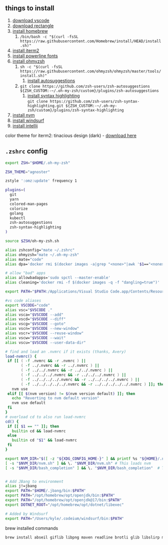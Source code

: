 ## things to install
1. [download vscode](https://code.visualstudio.com/sha/download?build=stable&os=darwin-universal)
2. [download rectangle](https://github.com/rxhanson/Rectangle/releases/download/v0.87/Rectangle0.87.dmg)
3. [install homebrew](https://docs.brew.sh/Installation)
   1. `/bin/bash -c "$(curl -fsSL https://raw.githubusercontent.com/Homebrew/install/HEAD/install.sh)"`
4. [install iterm2](https://iterm2.com/downloads/stable/latest)
5. [install powerline fonts](https://github.com/powerline/fonts) 
6. [install ohmyzsh](https://github.com/ohmyzsh/ohmyzsh)
   1. `sh -c "$(curl -fsSL https://raw.githubusercontent.com/ohmyzsh/ohmyzsh/master/tools/install.sh)"`
      1. [install autosuggestions](https://github.com/zsh-users/zsh-autosuggestions/blob/master/INSTALL.md#oh-my-zsh)
   2. `git clone https://github.com/zsh-users/zsh-autosuggestions ${ZSH_CUSTOM:-~/.oh-my-zsh/custom}/plugins/zsh-autosuggestions` 
      1.  [install syntax highlighting](https://github.com/zsh-users/zsh-syntax-highlighting/blob/master/INSTALL.md#oh-my-zsh)   
  `git clone https://github.com/zsh-users/zsh-syntax-highlighting.git ${ZSH_CUSTOM:-~/.oh-my-zsh/custom}/plugins/zsh-syntax-highlighting`
1. [install nvm](https://github.com/nvm-sh/nvm?tab=readme-ov-file#install--update-script)
2. [install windsurf](https://windsurf.com/editor/download-confirmation?code=ma)
3.  [install intellij](https://www.jetbrains.com/idea/download/download-thanks.html?platform=mac&code=IIC)

color theme for iterm2: tinacious design (dark) - [download here](https://iterm2colorschemes.com/)

## `.zshrc` config

```bash
export ZSH="$HOME/.oh-my-zsh"

ZSH_THEME="agnoster"

zstyle ':omz:update' frequency 1

plugins=(
  git
  yarn
  colored-man-pages
  colorize
  golang
  kubectl
  zsh-autosuggestions
  zsh-syntax-highlighting
)

source $ZSH/oh-my-zsh.sh

alias zshconfig="mate ~/.zshrc"
alias ohmyzsh="mate ~/.oh-my-zsh"
alias mate="code"
alias dpa='docker rmi $(docker images -a|grep "<none>"|awk '$1=="<none>" {print $3}')'

# allow "bad" apps
alias allowbadapps='sudo spctl --master-enable'
alias cleaning='docker rmi -f $(docker images -q -f "dangling=true")'

export PATH="$PATH:/Applications/Visual Studio Code.app/Contents/Resources/app/bin"

#vs code aliases
export VSCODE="code"
alias vsc="$VSCODE ."
alias vsca="$VSCODE --add"
alias vscd="$VSCODE --diff"
alias vscg="$VSCODE --goto"
alias vscn="$VSCODE --new-window"
alias vscr="$VSCODE --reuse-window"
alias vscw="$VSCODE --wait"
alias vscu="$VSCODE --user-data-dir"

# find and load an .nvmrc if it exists (thanks, Avery)
load-nvmrc() {
 if [[ ( -f .nvmrc && -r .nvmrc ) ||
       ( -f ../.nvmrc && -r ../.nvmrc ) ||
       ( -f ../../.nvmrc && -r ../../.nvmrc ) ||
       ( -f ../../../.nvmrc && -r ../../../.nvmrc ) ||
       ( -f ../../../../.nvmrc && -r ../../../../.nvmrc ) ||
       ( -f ../../../../../.nvmrc && -r ../../../../../.nvmrc ) ]]; then
   nvm use
 elif [[ $(nvm version) != $(nvm version default) ]]; then
   echo "Reverting to nvm default version"
   nvm use default
 fi
}
# overload cd to also run load-nvmrc
cd() {
 if [[ $1 == "" ]]; then
   builtin cd && load-nvmrc
 else
   builtin cd "$1" && load-nvmrc
 fi
}

export NVM_DIR="$([ -z "${XDG_CONFIG_HOME-}" ] && printf %s "${HOME}/.nvm" || printf %s "${XDG_CONFIG_HOME}/nvm")"
[ -s "$NVM_DIR/nvm.sh" ] && \. "$NVM_DIR/nvm.sh" # This loads nvm
[ -s "$NVM_DIR/bash_completion" ] && \. "$NVM_DIR/bash_completion"  # This loads nvm bash_completion


# Add JBang to environment
alias j!=jbang
export PATH="$HOME/.jbang/bin:$PATH"
export PATH="/opt/homebrew/opt/openjdk/bin:$PATH"
export PATH="/opt/homebrew/opt/openjdk@17/bin:$PATH"
export DOTNET_ROOT="/opt/homebrew/opt/dotnet/libexec"

# Added by Windsurf
export PATH="/Users/kyle/.codeium/windsurf/bin:$PATH"
```

brew installed commands
```bash
brew install abseil giflib libpng maven readline brotli glib libslirp minikube rtmpdump ca-certificates gmp libssh mpdecimal snappy cairo gnutls libssh2 mysql sqlite capstone go libtasn1 ncurses tree colima go-task libtiff nettle unbound curl graphite2 libunistring oniguruma vde docker harfbuzz libusb openjdk vegeta docker-completion helm libx11 openjdk@17 wget docker-compose icu4c@76 libxau openssl@3 xorgproto docker-credential-helper icu4c@77 libxcb p11-kit xz dotnet jpeg-turbo libxdmcp pcre2 yarn dtc jq libxext pixman zlib expat k9s libxrender protobuf zsh-syntax-highlighting fontconfig kubernetes-cli lima python-packaging zstd freetype libevent little-cms2 python@3.11 gettext libidn2 lz4 python@3.13 gh libnghttp2 lzo qemu
```
